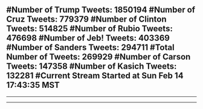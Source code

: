 #Number of Trump Tweets: 1850194
#Number of Cruz Tweets: 779379
#Number of Clinton Tweets: 514825
#Number of Rubio Tweets: 476698
#Number of Jeb! Tweets: 403369
#Number of Sanders Tweets: 294711
#Total Number of Tweets: 269929 
#Number of Carson Tweets: 147358
#Number of Kasich Tweets: 132281
#Current Stream Started at Sun Feb 14 17:43:35 MST
---
---
---
